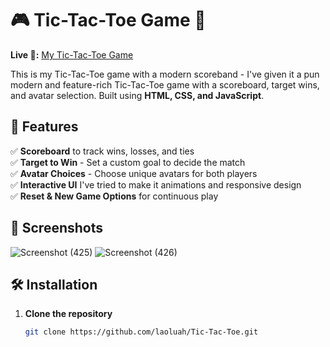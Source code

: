 # 🎮 Tic-Tac-Toe Game 🎯  

**Live 🔗:** [My Tic-Tac-Toe Game](https://laoluah.github.io/Tic-Tac-Toe/)


This is my Tic-Tac-Toe game with a modern scoreband - I've given it a pun modern and feature-rich Tic-Tac-Toe game with a scoreboard, target wins, and avatar selection. Built using **HTML, CSS, and JavaScript**.  

## 🚀 Features  
✅ **Scoreboard** to track wins, losses, and ties  
✅ **Target to Win** - Set a custom goal to decide the match  
✅ **Avatar Choices** - Choose unique avatars for both players  
✅ **Interactive UI** I've tried to make it animations and responsive design  
✅ **Reset & New Game Options** for continuous play  

## 📸 Screenshots  
 ![Screenshot (425)](https://github.com/user-attachments/assets/9b40ec65-8db3-49da-9f45-9134bd804ed4)
 ![Screenshot (426)](https://github.com/user-attachments/assets/c469b96f-ad9f-4d74-8cb5-3d624770adac)



## 🛠️ Installation  
1. **Clone the repository**  
   ```sh
   git clone https://github.com/laoluah/Tic-Tac-Toe.git
